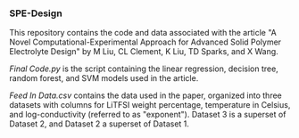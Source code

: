 ### SPE-Design
This repository contains the code and data associated with the article "A Novel Computational-Experimental Approach for Advanced Solid Polymer Electrolyte Design" by M Liu, CL Clement, K Liu, TD Sparks, and X Wang.

*Final Code.py* is the script containing the linear regression, decision tree, random forest, and SVM models used in the article.

*Feed In Data.csv* contains the data used in the paper, organized into three datasets with columns for LiTFSI weight percentage, temperature in Celsius, and log-conductivity (referred to as "exponent"). Dataset 3 is a superset of Dataset 2, and Dataset 2 a superset of Dataset 1.
